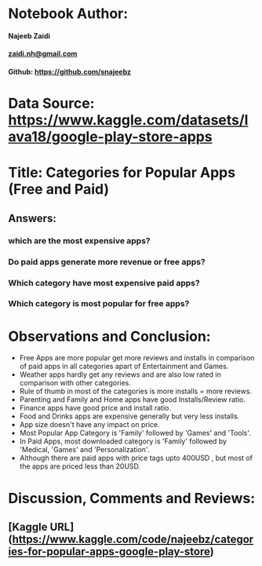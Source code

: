 # Notebook Author:
#### Najeeb Zaidi
#### zaidi.nh@gmail.com
#### Github: https://github.com/snajeebz

# Data Source: https://www.kaggle.com/datasets/lava18/google-play-store-apps

# Title: Categories for Popular Apps (Free and Paid)

## Answers:
### which are the most expensive apps?
### Do paid apps generate more revenue or free apps?
### Which category have most expensive paid apps?
### Which category is most popular for free apps?


# Observations and Conclusion:

- Free Apps are more popular get more reviews and installs in comparison of paid apps in all categories apart of Entertainment and Games.
- Weather apps hardly get any reviews and are also low rated in comparison with other categories.
- Rule of thumb in most of the categories is more installs = more reviews.
- Parenting and Family and Home apps have good Installs/Review ratio.
- Finance apps have good price and install ratio.
- Food and Drinks apps are expensive generally but very less installs.
- App size doesn't have any impact on price.
- Most Popular App Category is 'Family' followed by 'Games' and 'Tools'.
- In Paid Apps, most downloaded category is 'Family' followed by 'Medical, 'Games' and 'Personalization'.
- Although there are paid apps with price tags upto 400USD , but most of the apps are priced less than 20USD.

# Discussion, Comments and Reviews:
## [Kaggle URL] (https://www.kaggle.com/code/najeebz/categories-for-popular-apps-google-play-store)


